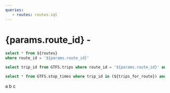 ```yaml
---
queries:
   - routes: routes.sql
---
```


# {params.route_id} - <Value data={routes_filtered} column=route_long_name />

```sql routes_filtered
select * from ${routes}
where route_id = '${params.route_id}'
```

<!--this query need improvement for Oc's stange weekday, using 7 as test for now -->
```sql trips_for_route
select trip_id from GTFS.trips where route_id = '${params.route_id}' and service_id=7
```

```sql stop_times_for_trip_id
select * from GTFS.stop_times where trip_id in (${trips_for_route}) and timepoint = true
```

<Tabs id="DoW">
   <Tab label="Sunday">   
      a   
   </Tab>
   <Tab label="Weekday">
      b
   </Tab>
   <Tab label="Saturday">
      c
   </Tab>
</Tabs>
